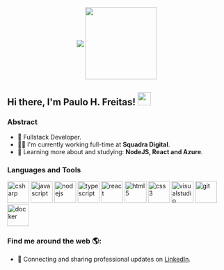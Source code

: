 ##

<p align="center">
    <img
      align="center"
      src="https://github-readme-stats.vercel.app/api/top-langs/?username=paulofreittas&layout=compact"
    />
  </a>
    <img
      align="center"
      height="165"
      src="https://github-readme-stats.vercel.app/api?username=paulofreittas&count_private=true&show_icons=true&custom_title=Github%20Status&hide=issues"
    />
  </a>
</p>

## Hi there, I'm Paulo H. Freitas! <img src="https://raw.githubusercontent.com/iampavangandhi/iampavangandhi/master/gifs/Hi.gif" width="30px"></h2>

### Abstract

- 🚀 Fullstack Developer.
- 👨‍💻 I'm currently working full-time at **Squadra Digital**.
- 🌱 Learning more about and studying: **NodeJS, React and Azure**.

### Languages and Tools

<p align="left">
  <a>
    <img
      src="https://devicon.dev/devicon.git/icons/csharp/csharp-original.svg"
      alt="csharp"
      width="50"
      height="50"
    />
  </a>
   <a>
    <img
      src="https://devicons.github.io/devicon/devicon.git/icons/javascript/javascript-original.svg"
      alt="javascript"
      width="50"
      height="50"
    />
  </a>
 <a>
    <img
      src="https://devicons.github.io/devicon/devicon.git/icons/nodejs/nodejs-original-wordmark.svg"
      alt="nodejs"
      width="50"
      height="50"
    />
  </a>
 <a>
    <img
      src="https://devicons.github.io/devicon/devicon.git/icons/typescript/typescript-original.svg"
      alt="typescript"
      width="50"
      height="50"
    />
  </a>
 <a>
    <img
      src="https://devicons.github.io/devicon/devicon.git/icons/react/react-original.svg"
      alt="react"
      width="50"
      height="50"
    />
  </a>
 <a>
    <img
      src="https://devicons.github.io/devicon/devicon.git/icons/html5/html5-original.svg"
      alt="html5"
      width="50"
      height="50"
    />
  </a>
   <a>
    <img
      src="https://devicons.github.io/devicon/devicon.git/icons/css3/css3-original.svg"
      alt="css3"
      width="50"
      height="50"
    />
  </a>
     <a>
    <img
      src="https://devicons.github.io/devicon/devicon.git/icons/visualstudio/visualstudio-plain.svg"
      alt="visualstudio"
      width="50"
      height="50"
    />
  </a>
       <a>
    <img
      src="https://devicons.github.io/devicon/devicon.git/icons/git/git-original.svg"
      alt="git"
      width="50"
      height="50"
    />
  </a>
    </a>
       <a>
    <img
      src="https://devicons.github.io/devicon/devicon.git/icons/docker/docker-original-wordmark.svg"
      alt="docker"
      width="50"
      height="50"
    />
  </a>
</p>

### Find me around the web 🌎:

- 💼 Connecting and sharing professional updates on <a href="https://www.linkedin.com/in/paulo-henrique-freitas-92a17216b/">LinkedIn</a>.
